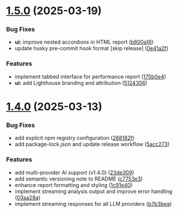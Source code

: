 # [1.5.0](https://github.com/moiz-imran/perf-lens/compare/v1.4.0...v1.5.0) (2025-03-19)


### Bug Fixes

* **ui:** improve nested accordions in HTML report ([b800a16](https://github.com/moiz-imran/perf-lens/commit/b800a168463d09013e6a87507824266c26905ca8))
* update husky pre-commit hook format [skip release] ([0e41a2f](https://github.com/moiz-imran/perf-lens/commit/0e41a2f12b45c0504b0d085a931994c7f2332f10))


### Features

* implement tabbed interface for performance report ([175b0e4](https://github.com/moiz-imran/perf-lens/commit/175b0e48e965bc63db2ecdce4dd0f53664bbd076))
* **ui:** add Lighthouse branding and attribution ([5124306](https://github.com/moiz-imran/perf-lens/commit/5124306718dfc9b536d416771b146bdeb2d13be4))

# [1.4.0](https://github.com/moiz-imran/perf-lens/compare/v1.3.1...v1.4.0) (2025-03-13)

### Bug Fixes

- add explicit npm registry configuration ([268182f](https://github.com/moiz-imran/perf-lens/commit/268182fadd8c41b32231f6336db5ac8fd5a99ebd))
- add package-lock.json and update release workflow ([5acc273](https://github.com/moiz-imran/perf-lens/commit/5acc2734bde84c601c2ff42ca735c912684e443c))

### Features

- add multi-provider AI support (v1.4.0) ([23de309](https://github.com/moiz-imran/perf-lens/commit/23de309ec900013f97ac4337d779bc5100180df1))
- add semantic versioning note to README ([c7753e3](https://github.com/moiz-imran/perf-lens/commit/c7753e34c917c7da9b4b42a866fe834673716673))
- enhance report formatting and styling ([1c91e40](https://github.com/moiz-imran/perf-lens/commit/1c91e407ab41838fd2e1ffc69fd9cd3107505436))
- implement streaming analysis output and improve error handling ([03aa28a](https://github.com/moiz-imran/perf-lens/commit/03aa28aff38db4b70aba9ad335ab7e4b2b04f321))
- implement streaming responses for all LLM providers ([b7b3bea](https://github.com/moiz-imran/perf-lens/commit/b7b3beab1c0b1ad337e72479aa1662eac46d8cfc))

